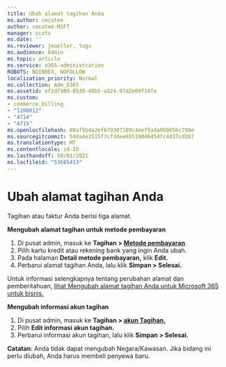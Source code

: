 ```yaml
---
title: Ubah alamat tagihan Anda
ms.author: cmcatee
author: cmcatee-MSFT
manager: scotv
ms.date: ''
ms.reviewer: jmueller, tugu
ms.audience: Admin
ms.topic: article
ms.service: o365-administration
ROBOTS: NOINDEX, NOFOLLOW
localization_priority: Normal
ms.collection: Adm_O365
ms.assetid: ef2df989-8539-48b5-a324-97d2e09f14fe
ms.custom:
- commerce_billing
- "1200012"
- "4714"
- "4715"
ms.openlocfilehash: 88af5b4a2ef679307189c4eef5ada86965bc799e
ms.sourcegitcommit: 540a4e2515f7cfddee65519046454fc4437cd287
ms.translationtype: MT
ms.contentlocale: id-ID
ms.lasthandoff: 08/01/2021
ms.locfileid: "53685413"
---
```

# <a name="change-your-billing-address"></a>Ubah alamat tagihan Anda

Tagihan atau faktur Anda berisi tiga alamat.

**Mengubah alamat tagihan untuk metode pembayaran**

1. Di pusat admin, masuk ke **Tagihan > [Metode pembayaran](https://go.microsoft.com/fwlink/p/?linkid=2018806)**.
2. Pilih kartu kredit atau rekening bank yang ingin Anda ubah.
3. Pada halaman **Detail metode pembayaran,** klik **Edit.**
4. Perbarui alamat tagihan Anda, lalu klik **Simpan > Selesai.**

Untuk informasi selengkapnya tentang perubahan alamat dan pemberitahuan, [lihat Mengubah alamat tagihan Anda untuk Microsoft 365 untuk bisnis.](/microsoft-365/commerce/billing-and-payments/change-your-billing-addresses)

**Mengubah informasi akun tagihan**

1. Di pusat admin, masuk ke **Tagihan > [akun Tagihan.](https://admin.microsoft.com/Adminportal/Home?source=applauncher#/BillingAccounts/billing-accounts)**
2. Pilih **Edit informasi akun tagihan.**
3. Perbarui informasi akun tagihan, lalu klik **Simpan > Selesai.**

**Catatan**: Anda tidak dapat mengubah Negara/Kawasan. Jika bidang ini perlu diubah, Anda harus membeli penyewa baru.
